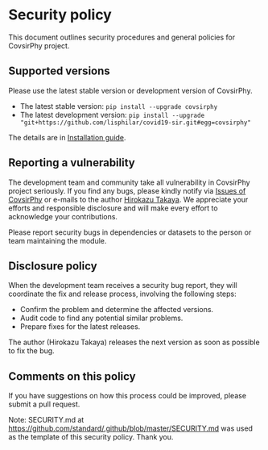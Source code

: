 # Security policy

This document outlines security procedures and general policies for CovsirPhy project.

## Supported versions

Please use the latest stable version or development version of CovsirPhy.

- The latest stable version: `pip install --upgrade covsirphy`
- The latest development version: `pip install --upgrade "git+https://github.com/lisphilar/covid19-sir.git#egg=covsirphy"`

The details are in [Installation guide](https://lisphilar.github.io/covid19-sir/markdown/INSTALLATION.html).

## Reporting a vulnerability

The development team and community take all vulnerability in CovsirPhy project seriously.
If you find any bugs, please kindly notify via [Issues of CovsirPhy](https://github.com/lisphilar/covid19-sir/issues) or e-mails to the author [Hirokazu Takaya](<lisphilar@outlook.jp>). We appreciate your efforts and responsible disclosure and will make every effort to acknowledge your contributions.

Please report security bugs in dependencies or datasets to the person or team maintaining the module.

## Disclosure policy

When the development team receives a security bug report, they will coordinate the fix and release process, involving the following steps:

- Confirm the problem and determine the affected versions.
- Audit code to find any potential similar problems.
- Prepare fixes for the latest releases.

The author (Hirokazu Takaya) releases the next version as soon as possible to fix the bug.

## Comments on this policy

If you have suggestions on how this process could be improved, please submit a pull request.

Note:
SECURITY.md at <https://github.com/standard/.github/blob/master/SECURITY.md> was used as the template of this security policy.
Thank you.
